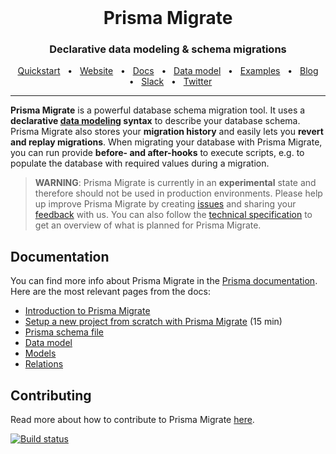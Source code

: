 <br />

<div align="center">
  <h1>Prisma Migrate</h1>
  <p><h3 align="center">Declarative data modeling & schema migrations</h3></p>
  <a href="https://www.prisma.io/docs/getting-started/quickstart">Quickstart</a>
  <span>&nbsp;&nbsp;•&nbsp;&nbsp;</span>
  <a href="https://www.prisma.io/">Website</a>
  <span>&nbsp;&nbsp;•&nbsp;&nbsp;</span>
  <a href="https://www.prisma.io/docs/">Docs</a>
    <span>&nbsp;&nbsp;•&nbsp;&nbsp;</span>
  <a href="https://www.prisma.io/docs/reference/tools-and-interfaces/prisma-schema/data-model">Data model</a>
  <span>&nbsp;&nbsp;•&nbsp;&nbsp;</span>
  <a href="https://github.com/prisma/prisma-examples/tree/master/experimental">Examples</a>
  <span>&nbsp;&nbsp;•&nbsp;&nbsp;</span>
  <a href="https://www.prisma.io/blog">Blog</a>
  <span>&nbsp;&nbsp;•&nbsp;&nbsp;</span>
  <a href="https://slack.prisma.io/">Slack</a>
  <span>&nbsp;&nbsp;•&nbsp;&nbsp;</span>
  <a href="https://twitter.com/prisma">Twitter</a>
</div>

<hr>

**Prisma Migrate** is a powerful database schema migration tool. It uses a **declarative [data modeling](https://www.prisma.io/docs/understand-prisma/data-modeling) syntax** to describe your database schema. Prisma Migrate also stores your **migration history** and easily lets you **revert and replay migrations**. When migrating your database with Prisma Migrate, you can run provide **before- and after-hooks** to execute scripts, e.g. to populate the database with required values during a migration.

> **WARNING**: Prisma Migrate is currently in an **experimental** state and therefore should not be used in production environments. Please help up improve Prisma Migrate by creating [issues](https://github.com/prisma/migrate/issues/new/choose) and sharing your [feedback](https://slack.prisma.io/) with us. You can also follow the [technical specification](https://github.com/prisma/specs) to get an overview of what is planned for Prisma Migrate.

## Documentation

You can find more info about Prisma Migrate in the [Prisma documentation](https://www.prisma.io/docs/getting-started/setup-prisma/start-from-scratch-prisma-migrate). Here are the most relevant pages from the docs:

- [Introduction to Prisma Migrate](https://www.prisma.io/docs/reference/tools-and-interfaces/prisma-migrate)
- [Setup a new project from scratch with Prisma Migrate](https://www.prisma.io/docs/getting-started/setup-prisma/start-from-scratch-prisma-migrate) (15 min)
- [Prisma schema file](https://www.prisma.io/docs/reference/tools-and-interfaces/prisma-schema/prisma-schema-file)
- [Data model](https://www.prisma.io/docs/reference/tools-and-interfaces/prisma-schema/data-model)
- [Models](https://www.prisma.io/docs/reference/tools-and-interfaces/prisma-schema/models)
- [Relations](https://www.prisma.io/docs/reference/tools-and-interfaces/prisma-schema/relations)

## Contributing

Read more about how to contribute to Prisma Migrate [here](https://github.com/prisma/migrate/blob/master/CONTRIBUTING.md).

[![Build status](https://badge.buildkite.com/9caba29c5511a465e0cbf0f6b2f62173145d3dd90cf56c4daf.svg)](https://buildkite.com/prisma/migrate)
